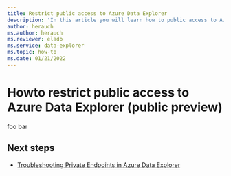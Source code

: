 ```yaml
---
title: Restrict public access to Azure Data Explorer
description: 'In this article you will learn how to public access to Azure Data Explorer.'
author: herauch
ms.author: herauch
ms.reviewer: eladb
ms.service: data-explorer
ms.topic: how-to
ms.date: 01/21/2022
---
```


# Howto restrict public access to Azure Data Explorer (public preview)

foo bar

## Next steps

* [Troubleshooting Private Endpoints in Azure Data Explorer](security-network-private-endpoint-troubleshoot.md)
